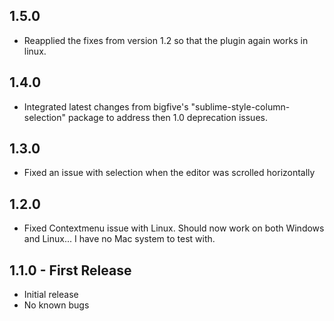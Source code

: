## 1.5.0
* Reapplied the fixes from version 1.2 so that the plugin again works in linux.

## 1.4.0
* Integrated latest changes from bigfive's "sublime-style-column-selection" package to address then 1.0 deprecation issues.

## 1.3.0
* Fixed an issue with selection when the editor was scrolled horizontally

## 1.2.0
* Fixed Contextmenu issue with Linux.  Should now work on both Windows and Linux... I have no Mac system to test with.

## 1.1.0 - First Release
* Initial release
* No known bugs
